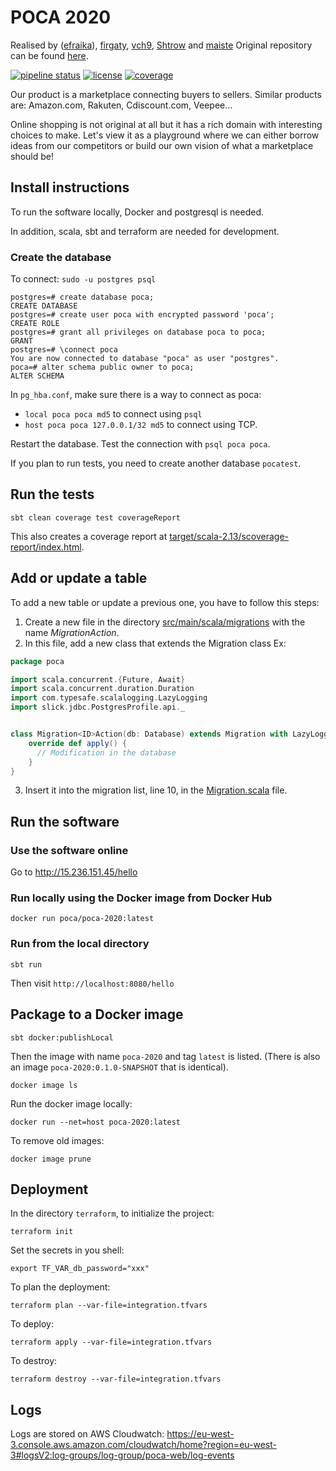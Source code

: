 # POCA 2020

Realised by ([efraika](https://github.com/efraika)), [firgaty](https://github.com/firgaty), [vch9](https://github.com/vch9), [Shtrow](https://github.com/Shtrow) and [maiste](https://github.com/maiste)
Original repository can be found [here](https://gaufre.informatique.univ-paris-diderot.fr/e-scaladur/poca-2020).

[![pipeline status](https://gaufre.informatique.univ-paris-diderot.fr/e-scaladur/poca-2020/badges/master/pipeline.svg?style=flat-square)](https://gaufre.informatique.univ-paris-diderot.fr/e-scaladur/poca-2020/commits/master)
[![license](https://img.shields.io/badge/license-MPL%202.0-blue?style=flat-square)](https://www.mozilla.org/en-US/MPL/2.0/)
[![coverage](https://gaufre.informatique.univ-paris-diderot.fr/e-scaladur/poca-2020/badges/master/coverage.svg?style=flat-square)](https://gaufre.informatique.univ-paris-diderot.fr/e-scaladur/poca-2020/-/jobs)

Our product is a marketplace connecting buyers to sellers. Similar products are: Amazon.com, Rakuten, Cdiscount.com, Veepee...

Online shopping is not original at all but it has a rich domain with interesting choices to make. Let's view it as a playground where we can either borrow ideas from our competitors or build our own vision of what a marketplace should be!

## Install instructions

To run the software locally, Docker and postgresql is needed.

In addition, scala, sbt and terraform are needed for development.

### Create the database

To connect: `sudo -u postgres psql`

```
postgres=# create database poca;
CREATE DATABASE
postgres=# create user poca with encrypted password 'poca';
CREATE ROLE
postgres=# grant all privileges on database poca to poca;
GRANT
postgres=# \connect poca
You are now connected to database "poca" as user "postgres".
poca=# alter schema public owner to poca;
ALTER SCHEMA
```

In `pg_hba.conf`, make sure there is a way to connect as poca:
* `local poca poca md5` to connect using `psql`
* `host poca poca 127.0.0.1/32 md5` to connect using TCP.

Restart the database. Test the connection with `psql poca poca`.

If you plan to run tests, you need to create another database `pocatest`.


## Run the tests

```
sbt clean coverage test coverageReport
```

This also creates a coverage report at [target/scala-2.13/scoverage-report/index.html](target/scala-2.13/scoverage-report/index.html).

## Add or update a table

To add a new table or update a previous one, you have to follow this steps:

1. Create a new file in the directory [src/main/scala/migrations](src/main/scala/migrations) with the name *Migration<ID>Action*.
2. In this file, add a new class that extends the Migration class
Ex:
```scala
package poca

import scala.concurrent.{Future, Await}
import scala.concurrent.duration.Duration
import com.typesafe.scalalogging.LazyLogging
import slick.jdbc.PostgresProfile.api._


class Migration<ID>Action(db: Database) extends Migration with LazyLogging {
    override def apply() {
      // Modification in the database
    }
}
```
3. Insert it into the migration list, line 10, in the [Migration.scala](src/main/scala/migrations/Migration.scala) file.

## Run the software

### Use the software online

Go to http://15.236.151.45/hello

### Run locally using the Docker image from Docker Hub

```
docker run poca/poca-2020:latest
```

### Run from the local directory

```
sbt run
```

Then visit `http://localhost:8080/hello`

## Package to a Docker image

```
sbt docker:publishLocal
```

Then the image with name `poca-2020` and tag `latest` is listed. (There is also an image `poca-2020:0.1.0-SNAPSHOT` that is identical).

```
docker image ls
```

Run the docker image locally:

```
docker run --net=host poca-2020:latest
```

To remove old images:

```
docker image prune
```

## Deployment

In the directory `terraform`, to initialize the project:

```
terraform init
```

Set the secrets in you shell:

```
export TF_VAR_db_password="xxx"
```

To plan the deployment:

```
terraform plan --var-file=integration.tfvars
```

To deploy:

```
terraform apply --var-file=integration.tfvars
```

To destroy:

```
terraform destroy --var-file=integration.tfvars
```

## Logs

Logs are stored on AWS Cloudwatch: https://eu-west-3.console.aws.amazon.com/cloudwatch/home?region=eu-west-3#logsV2:log-groups/log-group/poca-web/log-events
